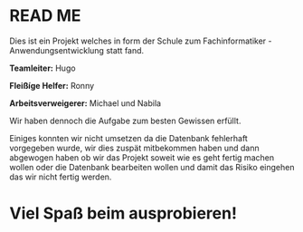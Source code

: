 <h1><strong>READ ME</strong></h1>

Dies ist ein Projekt welches in form der Schule zum Fachinformatiker - Anwendungsentwicklung statt fand.

**Teamleiter:** Hugo

**Fleißíge Helfer:** Ronny

**Arbeitsverweigerer:** Michael und Nabila

Wir haben dennoch die Aufgabe zum besten Gewissen erfüllt.

Einiges konnten wir nicht umsetzen da die Datenbank fehlerhaft vorgegeben wurde,
wir dies zuspät mitbekommen haben
und dann abgewogen haben ob wir das Projekt soweit wie es geht fertig machen wollen
oder die Datenbank bearbeiten wollen und damit das Risiko eingehen das wir nicht fertig werden.


<h1><strong>Viel Spaß beim ausprobieren!</strong></h1>
